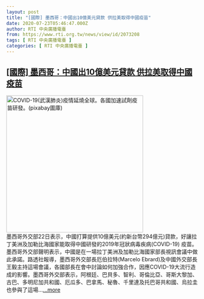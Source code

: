 ```yaml
---
layout: post
title: "[國際] 墨西哥：中國出10億美元貸款 供拉美取得中國疫苗"
date: 2020-07-23T05:46:47.000Z
author: RTI 中央廣播電臺
from: https://www.rti.org.tw/news/view/id/2073208
tags: [ RTI 中央廣播電臺 ]
categories: [ RTI 中央廣播電臺 ]
---
```

<!--1595483207000-->
[[國際] 墨西哥：中國出10億美元貸款 供拉美取得中國疫苗](https://www.rti.org.tw/news/view/id/2073208)
------

<div>
<img src="https://static.rti.org.tw/assets/thumbnails/2020/03/03/9feb41c67daccbb304353dde73004ab0.jpg" width="360" alt="COVID-19(武漢肺炎)疫情延燒全球。各國加速試劑疫苗研發。(pixabay圖庫)" title="COVID-19(武漢肺炎)疫情延燒全球。各國加速試劑疫苗研發。(pixabay圖庫)"><br>墨西哥外交部22日表示，中國打算提供10億美元(約新台幣294億元)貸款，好讓拉丁美洲及加勒比海國家能取得中國研發的2019年冠狀病毒疾病(COVID-19) 疫苗。墨西哥外交部聲明表示，中國是在一場拉丁美洲及加勒比海國家部長視訊會議中做此承諾。路透社報導，墨西哥外交部長厄伯拉特(Marcelo Ebrard)及中國外交部長王毅主持這場會議，各國部長在會中討論如何加強合作，因應COVID-19大流行造成的影響。墨西哥外交部表示，阿根廷、巴貝多、智利、哥倫比亞、哥斯大黎加、古巴、多明尼加共和國、厄瓜多、巴拿馬、秘魯、千里達及托巴哥共和國、烏拉圭也參與了這場...<a target="_blank" href="https://www.rti.org.tw/news/view/id/2073208">...more</a>
</div>
